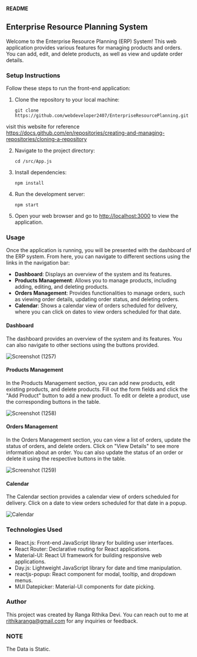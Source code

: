 **README**

## Enterprise Resource Planning System

Welcome to the Enterprise Resource Planning (ERP) System! This web application provides various features for managing products and orders. You can add, edit, and delete products, as well as view and update order details.

### Setup Instructions

Follow these steps to run the front-end application:

1. Clone the repository to your local machine:
   ```
   git clone https://github.com/webdeveloper2407/EnterpriseResourcePlanning.git
   ```

  visit this website for reference https://docs.github.com/en/repositories/creating-and-managing-repositories/cloning-a-repository
  
2. Navigate to the project directory:

   ```
   cd /src/App.js
   ```

3. Install dependencies:

   ```
   npm install
   ```

4. Run the development server:

   ```
   npm start
   ```

5. Open your web browser and go to [http://localhost:3000](http://localhost:3000) to view the application.

### Usage

Once the application is running, you will be presented with the dashboard of the ERP system. From here, you can navigate to different sections using the links in the navigation bar:

- **Dashboard**: Displays an overview of the system and its features.
- **Products Management**: Allows you to manage products, including adding, editing, and deleting products.
- **Orders Management**: Provides functionalities to manage orders, such as viewing order details, updating order status, and deleting orders.
- **Calendar**: Shows a calendar view of orders scheduled for delivery, where you can click on dates to view orders scheduled for that date.

#### Dashboard

The dashboard provides an overview of the system and its features. You can also navigate to other sections using the buttons provided.

![Screenshot (1257)](https://github.com/webdeveloper2407/EnterpriseResourcePlanning/assets/66383166/60edaf1b-807e-4e57-84a0-6f713df598c0)

#### Products Management

In the Products Management section, you can add new products, edit existing products, and delete products. Fill out the form fields and click the "Add Product" button to add a new product. To edit or delete a product, use the corresponding buttons in the table.


![Screenshot (1258)](https://github.com/webdeveloper2407/EnterpriseResourcePlanning/assets/66383166/e0335709-baf6-49fe-829d-b1e300d4256e)


#### Orders Management

In the Orders Management section, you can view a list of orders, update the status of orders, and delete orders. Click on "View Details" to see more information about an order. You can also update the status of an order or delete it using the respective buttons in the table.


![Screenshot (1259)](https://github.com/webdeveloper2407/EnterpriseResourcePlanning/assets/66383166/5039cf20-47e3-40f3-85e6-3537c1092517)


#### Calendar

The Calendar section provides a calendar view of orders scheduled for delivery. Click on a date to view orders scheduled for that date in a popup.


![Calendar](https://github.com/webdeveloper2407/EnterpriseResourcePlanning/assets/66383166/dc8cd45e-b70d-48ae-be61-ddf2dca7760e)



### Technologies Used

- React.js: Front-end JavaScript library for building user interfaces.
- React Router: Declarative routing for React applications.
- Material-UI: React UI framework for building responsive web applications.
- Day.js: Lightweight JavaScript library for date and time manipulation.
- reactjs-popup: React component for modal, tooltip, and dropdown menus.
- MUI Datepicker: Material-UI components for date picking.

### Author

This project was created by Ranga Rithika Devi. You can reach out to me at rithikaranga@gmail.com for any inquiries or feedback.

### NOTE

The Data is Static.

